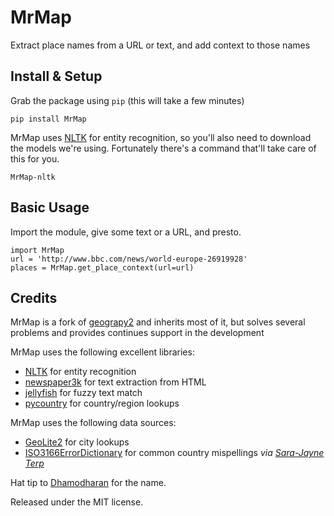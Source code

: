 MrMap
=========

Extract place names from a URL or text, and add context to those names

## Install & Setup

Grab the package using `pip` (this will take a few minutes)

    pip install MrMap

MrMap uses [NLTK](http://www.nltk.org/) for entity recognition, so you'll also need
to download the models we're using. Fortunately there's a command that'll take 
care of this for you. 

    MrMap-nltk

## Basic Usage

Import the module, give some text or a URL, and presto.

    import MrMap
    url = 'http://www.bbc.com/news/world-europe-26919928'
    places = MrMap.get_place_context(url=url)

## Credits

MrMap is a fork of [geograpy2](https://github.com/ushahidi/geograpy) and inherits
most of it, but solves several problems and provides continues support in the development

MrMap uses the following excellent libraries:

* [NLTK](http://www.nltk.org/) for entity recognition
* [newspaper3k](https://github.com/codelucas/newspaper) for text extraction from HTML
* [jellyfish](https://github.com/sunlightlabs/jellyfish) for fuzzy text match
* [pycountry](https://pypi.python.org/pypi/pycountry) for country/region lookups

MrMap uses the following data sources:

* [GeoLite2](http://dev.maxmind.com/geoip/geoip2/geolite2/) for city lookups
* [ISO3166ErrorDictionary](https://github.com/bodacea/countryname/blob/master/countryname/databases/ISO3166ErrorDictionary.csv) for common country mispellings _via [Sara-Jayne Terp](https://github.com/bodacea)_

Hat tip to [Dhamodharan](https://github.com/dhamodharanrk) for the name.

Released under the MIT license.